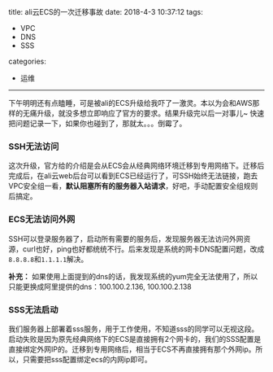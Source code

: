 title: ali云ECS的一次迁移事故
date: 2018-4-3 10:37:12
tags:
- VPC
- DNS
- SSS

categories:
- 运维
---

下午明明还有点瞌睡，可是被ali的ECS升级给我吓了一激灵。本以为会和AWS那样的无痛升级，就没多想立即响应了官方的要求。结果升级完以后一对事儿~
快速把问题记录一下，如果你也碰到了，那就太。。。倒霉了。

### SSH无法访问

这次升级，官方给的介绍是会从ECS会从经典网络环境迁移到专用网络下。迁移后完成后，在ali云web后台可以看到ECS已经运行了，可SSH始终无法链接，跑去VPC安全组一看，**默认阻塞所有的服务器入站请求**，好吧，手动配置安全组规则后搞定。

### ECS无法访问外网

SSH可以登录服务器了，启动所有需要的服务后，发现服务器无法访问外网资源，curl也好，ping也好都统统不行。后来发现是系统的网卡DNS配置问题，改成`8.8.8.8`和`1.1.1.1`解决。

**补充：**
如果使用上面提到的dns的话，我发现系统的yum完全无法使用了，所以只能更换成阿里提供的dns：100.100.2.136, 100.100.2.138


### SSS无法启动

我们服务器上部署着sss服务，用于工作使用，不知道sss的同学可以无视这段。启动失败是因为原先经典网络下的ECS是直接拥有2个网卡的，我们的SSS配置是直接绑定外网IP的。迁移到专用网络后，相当于ECS不再直接拥有那个外网ip。所以，只需要把sss配置绑定ecs的内网ip即可。
